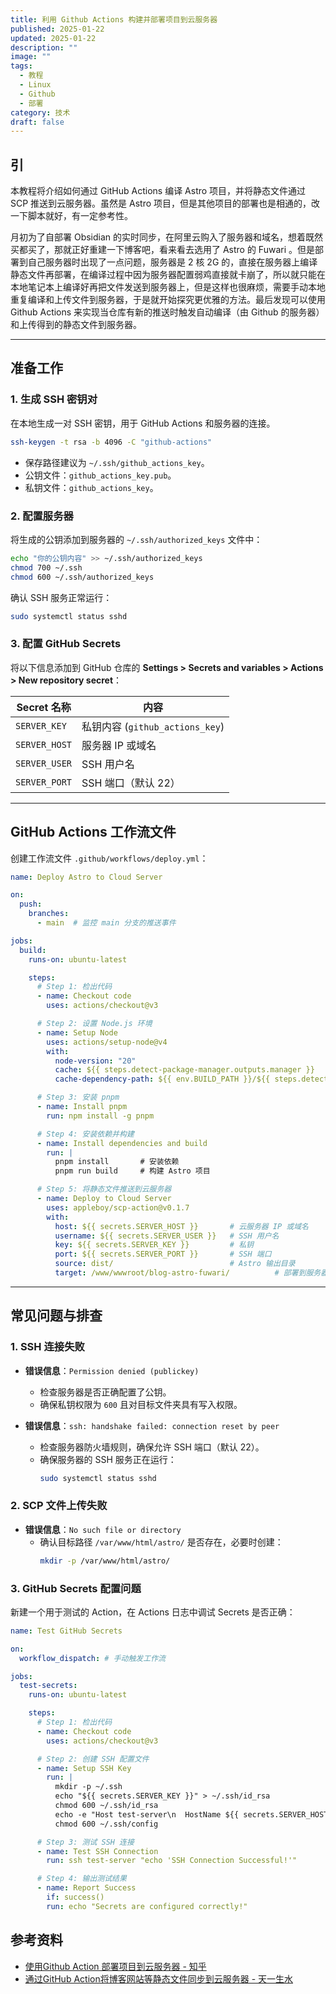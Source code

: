```yaml
---
title: 利用 Github Actions 构建并部署项目到云服务器
published: 2025-01-22
updated: 2025-01-22
description: ""
image: ""
tags:
  - 教程
  - Linux
  - Github
  - 部署
category: 技术
draft: false
---
```


## 引

本教程将介绍如何通过 GitHub Actions 编译 Astro 项目，并将静态文件通过 SCP 推送到云服务器。虽然是 Astro 项目，但是其他项目的部署也是相通的，改一下脚本就好，有一定参考性。

月初为了自部署 Obsidian 的实时同步，在阿里云购入了服务器和域名，想着既然买都买了，那就正好重建一下博客吧，看来看去选用了 Astro 的 Fuwari 。但是部署到自己服务器时出现了一点问题，服务器是 2 核 2G 的，直接在服务器上编译静态文件再部署，在编译过程中因为服务器配置弱鸡直接就卡崩了，所以就只能在本地笔记本上编译好再把文件发送到服务器上，但是这样也很麻烦，需要手动本地重复编译和上传文件到服务器，于是就开始探究更优雅的方法。最后发现可以使用 Github Actions 来实现当仓库有新的推送时触发自动编译（由 Github 的服务器）和上传得到的静态文件到服务器。

---

## 准备工作

### 1. 生成 SSH 密钥对

在本地生成一对 SSH 密钥，用于 GitHub Actions 和服务器的连接。

```bash
ssh-keygen -t rsa -b 4096 -C "github-actions"
```

- 保存路径建议为 `~/.ssh/github_actions_key`。
- 公钥文件：`github_actions_key.pub`。
- 私钥文件：`github_actions_key`。

### 2. 配置服务器

将生成的公钥添加到服务器的 `~/.ssh/authorized_keys` 文件中：

```bash
echo "你的公钥内容" >> ~/.ssh/authorized_keys
chmod 700 ~/.ssh
chmod 600 ~/.ssh/authorized_keys
```

确认 SSH 服务正常运行：

```bash
sudo systemctl status sshd
```

### 3. 配置 GitHub Secrets

将以下信息添加到 GitHub 仓库的 **Settings > Secrets and variables > Actions > New repository secret**：

| Secret 名称   | 内容                            |
| ------------- | ------------------------------- |
| `SERVER_KEY`  | 私钥内容 (`github_actions_key`) |
| `SERVER_HOST` | 服务器 IP 或域名                |
| `SERVER_USER` | SSH 用户名                      |
| `SERVER_PORT` | SSH 端口（默认 22）             |

---

## GitHub Actions 工作流文件

创建工作流文件 `.github/workflows/deploy.yml`：

```yaml
name: Deploy Astro to Cloud Server

on:
  push:
    branches:
      - main  # 监控 main 分支的推送事件

jobs:
  build:
    runs-on: ubuntu-latest

    steps:
      # Step 1: 检出代码
      - name: Checkout code
        uses: actions/checkout@v3

      # Step 2: 设置 Node.js 环境
      - name: Setup Node
        uses: actions/setup-node@v4
        with:
          node-version: "20"
          cache: ${{ steps.detect-package-manager.outputs.manager }}
          cache-dependency-path: ${{ env.BUILD_PATH }}/${{ steps.detect-package-manager.outputs.lockfile }}

      # Step 3: 安装 pnpm
      - name: Install pnpm
        run: npm install -g pnpm

      # Step 4: 安装依赖并构建
      - name: Install dependencies and build
        run: |
          pnpm install       # 安装依赖
          pnpm run build     # 构建 Astro 项目

      # Step 5: 将静态文件推送到云服务器
      - name: Deploy to Cloud Server
        uses: appleboy/scp-action@v0.1.7
        with:
          host: ${{ secrets.SERVER_HOST }}       # 云服务器 IP 或域名
          username: ${{ secrets.SERVER_USER }}   # SSH 用户名
          key: ${{ secrets.SERVER_KEY }}         # 私钥
          port: ${{ secrets.SERVER_PORT }}       # SSH 端口
          source: dist/                          # Astro 输出目录
          target: /www/wwwroot/blog-astro-fuwari/          # 部署到服务器的路径
```

---

## 常见问题与排查

### 1. SSH 连接失败

- **错误信息**：`Permission denied (publickey)`
  - 检查服务器是否正确配置了公钥。
  - 确保私钥权限为 `600` 且对目标文件夹具有写入权限。

- **错误信息**：`ssh: handshake failed: connection reset by peer`
  - 检查服务器防火墙规则，确保允许 SSH 端口（默认 22）。
  - 确保服务器的 SSH 服务正在运行：
    ```bash
    sudo systemctl status sshd
    ```

### 2. SCP 文件上传失败

- **错误信息**：`No such file or directory`
  - 确认目标路径 `/var/www/html/astro/` 是否存在，必要时创建：
    ```bash
    mkdir -p /var/www/html/astro/
    ```

### 3. GitHub Secrets 配置问题

新建一个用于测试的 Action，在 Actions 日志中调试 Secrets 是否正确：

```yaml
name: Test GitHub Secrets

on:
  workflow_dispatch: # 手动触发工作流

jobs:
  test-secrets:
    runs-on: ubuntu-latest

    steps:
      # Step 1: 检出代码
      - name: Checkout code
        uses: actions/checkout@v3

      # Step 2: 创建 SSH 配置文件
      - name: Setup SSH Key
        run: |
          mkdir -p ~/.ssh
          echo "${{ secrets.SERVER_KEY }}" > ~/.ssh/id_rsa
          chmod 600 ~/.ssh/id_rsa
          echo -e "Host test-server\n  HostName ${{ secrets.SERVER_HOST }}\n  User ${{ secrets.SERVER_USER }}\n  IdentityFile ~/.ssh/id_rsa\n  StrictHostKeyChecking no" > ~/.ssh/config
          chmod 600 ~/.ssh/config

      # Step 3: 测试 SSH 连接
      - name: Test SSH Connection
        run: ssh test-server "echo 'SSH Connection Successful!'"

      # Step 4: 输出测试结果
      - name: Report Success
        if: success()
        run: echo "Secrets are configured correctly!"
```

## 参考资料

- [使用Github Action 部署项目到云服务器 - 知乎](https://zhuanlan.zhihu.com/p/107545396)
- [通过GitHub Action将博客网站等静态文件同步到云服务器 - 天一生水](https://www.jiangyu.org/github-action-deploy-to-vps/)